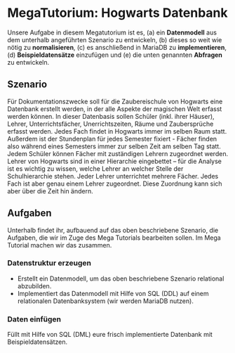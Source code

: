 # MegaTutorium: Hogwarts Datenbank

Unsere Aufgabe in diesem Megatutorium ist es, (a) ein **Datenmodell** aus dem unterhalb angeführten Szenario zu entwickeln, (b) dieses so weit wie nötig zu **normalisieren**, (c) es anschließend in MariaDB zu **implementieren**, (d) **Beispieldatensätze** einzufügen und (e) die unten genannten **Abfragen** zu entwickeln.

## Szenario

Für Dokumentationszwecke soll für die Zaubereischule von Hogwarts eine Datenbank erstellt werden, in der alle Aspekte der magischen Welt erfasst werden können. In dieser Datenbasis sollen Schüler (inkl. ihrer Häuser), Lehrer, Unterrichtsfächer, Unerrichtszeiten, Räume und Zaubersprüche erfasst werden. Jedes Fach findet in Hogwarts immer im selben Raum statt. Außerdem ist der Stundenplan für jedes Semester fixiert - Fächer finden also während eines Semesters immer zur selben Zeit am selben Tag statt. Jedem Schüler können Fächer mit zuständigen Lehrern zugeordnet werden. Lehrer von Hogwarts sind in einer Hierarchie eingebettet – für die Analyse ist es wichtig zu wissen, welche Lehrer an welcher Stelle der Schulhierarchie stehen. Jeder Lehrer unterrichtet mehrere Fächer. Jedes Fach ist aber genau einem Lehrer zugeordnet. Diese Zuordnung kann sich aber über die Zeit hin ändern.

## Aufgaben

Unterhalb findet ihr, aufbauend auf das oben beschriebene Szenario, die Aufgaben, die wir im Zuge des Mega Tutorials bearbeiten sollen. Im Mega Tutorial machen wir das zusammen.

### Datenstruktur erzeugen

* Erstellt ein Datenmodell, um das oben beschriebene Szenario relational abzubilden.
* Implementiert das Datenmodell mit Hilfe von SQL (DDL) auf einem relationalen Datenbanksystem (wir werden MariaDB nutzen).

### Daten einfügen

Füllt mit Hilfe von SQL (DML) eure frisch implementierte Datenbank mit Beispieldatensätzen.
